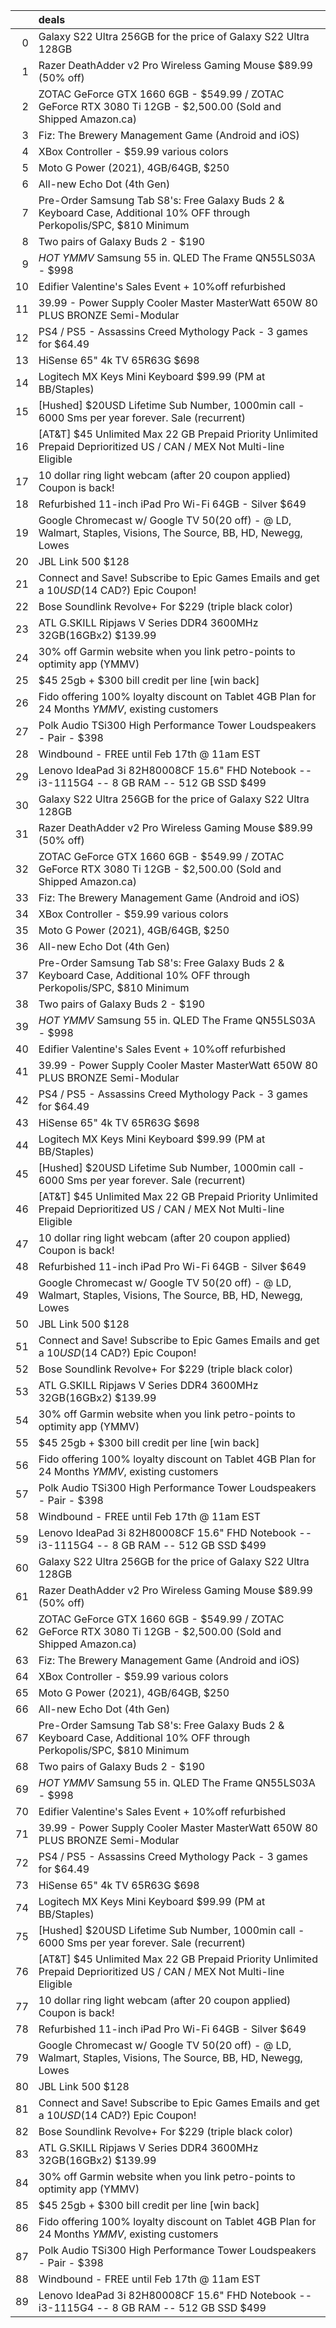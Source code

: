 |    | deals                                                                                                                   |
|---:|:------------------------------------------------------------------------------------------------------------------------|
|  0 | Galaxy S22 Ultra 256GB for the price of Galaxy S22 Ultra 128GB                                                          |
|  1 | Razer DeathAdder v2 Pro Wireless Gaming Mouse $89.99 (50% off)                                                          |
|  2 | ZOTAC GeForce GTX 1660 6GB - $549.99 / ZOTAC GeForce RTX 3080 Ti 12GB - $2,500.00 (Sold and Shipped Amazon.ca)          |
|  3 | Fiz: The Brewery Management Game (Android and iOS)                                                                      |
|  4 | XBox Controller - $59.99 various colors                                                                                 |
|  5 | Moto G Power (2021), 4GB/64GB, $250                                                                                     |
|  6 | All-new Echo Dot (4th Gen) | Smart speaker with Alexa | Charcoal Sale Price $40 Reg $70                                 |
|  7 | Pre-Order Samsung Tab S8's: Free Galaxy Buds 2 & Keyboard Case, Additional 10% OFF through Perkopolis/SPC, $810 Minimum |
|  8 | Two pairs of Galaxy Buds 2 - $190                                                                                       |
|  9 | *HOT YMMV* Samsung 55 in. QLED The Frame QN55LS03A - $998                                                               |
| 10 | Edifier Valentine's Sales Event + 10%off refurbished                                                                    |
| 11 | 39.99 - Power Supply Cooler Master MasterWatt 650W 80 PLUS BRONZE Semi-Modular                                          |
| 12 | PS4 / PS5 - Assassins Creed Mythology Pack - 3 games for $64.49                                                         |
| 13 | HiSense 65" 4k TV 65R63G $698                                                                                           |
| 14 | Logitech MX Keys Mini Keyboard $99.99 (PM at BB/Staples)                                                                |
| 15 | [Hushed] $20USD Lifetime Sub Number, 1000min call - 6000 Sms per year forever. Sale (recurrent)                         |
| 16 | [AT&T] $45 Unlimited Max 22 GB Prepaid Priority Unlimited Prepaid Deprioritized US / CAN / MEX Not Multi-line Eligible  |
| 17 | 10 dollar ring light webcam (after 20 coupon applied) Coupon is back!                                                   |
| 18 | Refurbished 11-inch iPad Pro Wi-Fi 64GB - Silver $649                                                                   |
| 19 | Google Chromecast w/ Google TV $50 ($20 off) - @ LD, Walmart, Staples, Visions, The Source, BB, HD, Newegg, Lowes       |
| 20 | JBL Link 500 $128                                                                                                       |
| 21 | Connect and Save! Subscribe to Epic Games Emails and get a $10 USD ($14 CAD?) Epic Coupon!                              |
| 22 | Bose Soundlink Revolve+ For $229 (triple black color)                                                                   |
| 23 | ATL G.SKILL Ripjaws V Series DDR4 3600MHz 32GB(16GBx2) $139.99                                                          |
| 24 | 30% off Garmin website when you link petro-points to optimity app (YMMV)                                                |
| 25 | $45 25gb + $300 bill credit per line [win back]                                                                         |
| 26 | Fido offering 100% loyalty discount on Tablet 4GB Plan for 24 Months *YMMV*, existing customers                         |
| 27 | Polk Audio TSi300 High Performance Tower Loudspeakers - Pair - $398                                                     |
| 28 | Windbound - FREE until Feb 17th @ 11am EST                                                                              |
| 29 | Lenovo IdeaPad 3i 82H80008CF 15.6" FHD Notebook -- i3-1115G4 -- 8 GB RAM -- 512 GB SSD $499                             |
| 30 | Galaxy S22 Ultra 256GB for the price of Galaxy S22 Ultra 128GB                                                          |
| 31 | Razer DeathAdder v2 Pro Wireless Gaming Mouse $89.99 (50% off)                                                          |
| 32 | ZOTAC GeForce GTX 1660 6GB - $549.99 / ZOTAC GeForce RTX 3080 Ti 12GB - $2,500.00 (Sold and Shipped Amazon.ca)          |
| 33 | Fiz: The Brewery Management Game (Android and iOS)                                                                      |
| 34 | XBox Controller - $59.99 various colors                                                                                 |
| 35 | Moto G Power (2021), 4GB/64GB, $250                                                                                     |
| 36 | All-new Echo Dot (4th Gen) | Smart speaker with Alexa | Charcoal Sale Price $40 Reg $70                                 |
| 37 | Pre-Order Samsung Tab S8's: Free Galaxy Buds 2 & Keyboard Case, Additional 10% OFF through Perkopolis/SPC, $810 Minimum |
| 38 | Two pairs of Galaxy Buds 2 - $190                                                                                       |
| 39 | *HOT YMMV* Samsung 55 in. QLED The Frame QN55LS03A - $998                                                               |
| 40 | Edifier Valentine's Sales Event + 10%off refurbished                                                                    |
| 41 | 39.99 - Power Supply Cooler Master MasterWatt 650W 80 PLUS BRONZE Semi-Modular                                          |
| 42 | PS4 / PS5 - Assassins Creed Mythology Pack - 3 games for $64.49                                                         |
| 43 | HiSense 65" 4k TV 65R63G $698                                                                                           |
| 44 | Logitech MX Keys Mini Keyboard $99.99 (PM at BB/Staples)                                                                |
| 45 | [Hushed] $20USD Lifetime Sub Number, 1000min call - 6000 Sms per year forever. Sale (recurrent)                         |
| 46 | [AT&T] $45 Unlimited Max 22 GB Prepaid Priority Unlimited Prepaid Deprioritized US / CAN / MEX Not Multi-line Eligible  |
| 47 | 10 dollar ring light webcam (after 20 coupon applied) Coupon is back!                                                   |
| 48 | Refurbished 11-inch iPad Pro Wi-Fi 64GB - Silver $649                                                                   |
| 49 | Google Chromecast w/ Google TV $50 ($20 off) - @ LD, Walmart, Staples, Visions, The Source, BB, HD, Newegg, Lowes       |
| 50 | JBL Link 500 $128                                                                                                       |
| 51 | Connect and Save! Subscribe to Epic Games Emails and get a $10 USD ($14 CAD?) Epic Coupon!                              |
| 52 | Bose Soundlink Revolve+ For $229 (triple black color)                                                                   |
| 53 | ATL G.SKILL Ripjaws V Series DDR4 3600MHz 32GB(16GBx2) $139.99                                                          |
| 54 | 30% off Garmin website when you link petro-points to optimity app (YMMV)                                                |
| 55 | $45 25gb + $300 bill credit per line [win back]                                                                         |
| 56 | Fido offering 100% loyalty discount on Tablet 4GB Plan for 24 Months *YMMV*, existing customers                         |
| 57 | Polk Audio TSi300 High Performance Tower Loudspeakers - Pair - $398                                                     |
| 58 | Windbound - FREE until Feb 17th @ 11am EST                                                                              |
| 59 | Lenovo IdeaPad 3i 82H80008CF 15.6" FHD Notebook -- i3-1115G4 -- 8 GB RAM -- 512 GB SSD $499                             |
| 60 | Galaxy S22 Ultra 256GB for the price of Galaxy S22 Ultra 128GB                                                          |
| 61 | Razer DeathAdder v2 Pro Wireless Gaming Mouse $89.99 (50% off)                                                          |
| 62 | ZOTAC GeForce GTX 1660 6GB - $549.99 / ZOTAC GeForce RTX 3080 Ti 12GB - $2,500.00 (Sold and Shipped Amazon.ca)          |
| 63 | Fiz: The Brewery Management Game (Android and iOS)                                                                      |
| 64 | XBox Controller - $59.99 various colors                                                                                 |
| 65 | Moto G Power (2021), 4GB/64GB, $250                                                                                     |
| 66 | All-new Echo Dot (4th Gen) | Smart speaker with Alexa | Charcoal Sale Price $40 Reg $70                                 |
| 67 | Pre-Order Samsung Tab S8's: Free Galaxy Buds 2 & Keyboard Case, Additional 10% OFF through Perkopolis/SPC, $810 Minimum |
| 68 | Two pairs of Galaxy Buds 2 - $190                                                                                       |
| 69 | *HOT YMMV* Samsung 55 in. QLED The Frame QN55LS03A - $998                                                               |
| 70 | Edifier Valentine's Sales Event + 10%off refurbished                                                                    |
| 71 | 39.99 - Power Supply Cooler Master MasterWatt 650W 80 PLUS BRONZE Semi-Modular                                          |
| 72 | PS4 / PS5 - Assassins Creed Mythology Pack - 3 games for $64.49                                                         |
| 73 | HiSense 65" 4k TV 65R63G $698                                                                                           |
| 74 | Logitech MX Keys Mini Keyboard $99.99 (PM at BB/Staples)                                                                |
| 75 | [Hushed] $20USD Lifetime Sub Number, 1000min call - 6000 Sms per year forever. Sale (recurrent)                         |
| 76 | [AT&T] $45 Unlimited Max 22 GB Prepaid Priority Unlimited Prepaid Deprioritized US / CAN / MEX Not Multi-line Eligible  |
| 77 | 10 dollar ring light webcam (after 20 coupon applied) Coupon is back!                                                   |
| 78 | Refurbished 11-inch iPad Pro Wi-Fi 64GB - Silver $649                                                                   |
| 79 | Google Chromecast w/ Google TV $50 ($20 off) - @ LD, Walmart, Staples, Visions, The Source, BB, HD, Newegg, Lowes       |
| 80 | JBL Link 500 $128                                                                                                       |
| 81 | Connect and Save! Subscribe to Epic Games Emails and get a $10 USD ($14 CAD?) Epic Coupon!                              |
| 82 | Bose Soundlink Revolve+ For $229 (triple black color)                                                                   |
| 83 | ATL G.SKILL Ripjaws V Series DDR4 3600MHz 32GB(16GBx2) $139.99                                                          |
| 84 | 30% off Garmin website when you link petro-points to optimity app (YMMV)                                                |
| 85 | $45 25gb + $300 bill credit per line [win back]                                                                         |
| 86 | Fido offering 100% loyalty discount on Tablet 4GB Plan for 24 Months *YMMV*, existing customers                         |
| 87 | Polk Audio TSi300 High Performance Tower Loudspeakers - Pair - $398                                                     |
| 88 | Windbound - FREE until Feb 17th @ 11am EST                                                                              |
| 89 | Lenovo IdeaPad 3i 82H80008CF 15.6" FHD Notebook -- i3-1115G4 -- 8 GB RAM -- 512 GB SSD $499                             |
